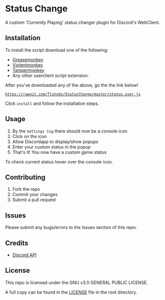 
# Status Change

A custom 'Currently Playing' status changer plugin for Discord's WebClient.

## Installation

To install the script download one of the following:

- [Greasemonkey](https://addons.mozilla.org/en-US/firefox/addon/greasemonkey/)
- [Violentmonkey](https://chrome.google.com/webstore/detail/violentmonkey/jinjaccalgkegednnccohejagnlnfdag?hl=en)
- [Tampermonkey](https://chrome.google.com/webstore/detail/tampermonkey/dhdgffkkebhmkfjojejmpbldmpobfkfo)
- Any other userclient script extension.

After you've downloaded any of the above, go the the link below!

[`https://rawgit.com/fluteds/StatusChange/master/status.user.js`](https://rawgit.com/fluteds/StatusChange/master/status.user.js)

Click `install` and follow the installation steps.

## Usage

1. By the `Settings Cog` there should now be a console icon
2. Click on the icon
3. Allow Discordapp to display/show popups
4. Enter your custom status in the popup
5. That's it! You now have a custom game status

To check current status hover over the console icon.

## Contributing

1. Fork the repo
2. Commit your changes
3. Submit a pull request

## Issues

Please submit any bugs/errors to the Issues section of this repo.

## Credits

- [Discord API](https://github.com/discordapp/discord-api-docs)

## License

This repo is licensed under the GNU v3.0 GENERAL PUBLIC LICENSE.

A full copy can be found in the [LICENSE](LICENSE) file in the root directory.
